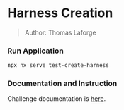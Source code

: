 # Harness Creation

> Author: Thomas Laforge

### Run Application

```bash
npx nx serve test-create-harness
```

### Documentation and Instruction

Challenge documentation is [here](https://angular-challenges.vercel.app/challenges/testing/24-harness-creation/).
